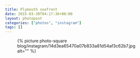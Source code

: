 ```yaml
---
title: Plymouth seafront
date: 2015-03-30T04:17:36+00:00
layout: photopost
categories: ["photos", "instagram"]
tags: []
---
```


<figure class="photo photo--square">
  {% picture photo-square blog/instagram/14d3ea65470a07b833a81d54af3c62b7.jpg alt="" %}
</figure>


